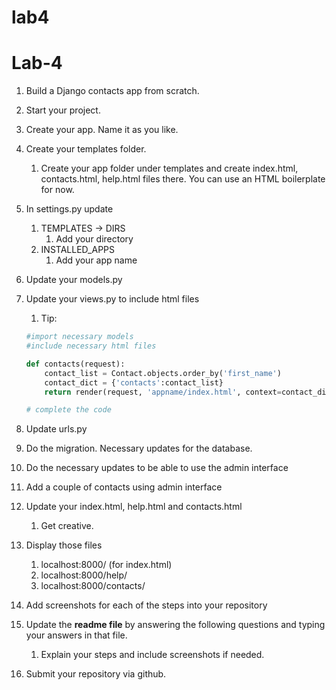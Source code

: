 # lab4
# Lab-4

1. Build a Django contacts app from scratch.
2. Start your project.
3. Create your app. Name it as you like.
4. Create your templates folder.
    1. Create your app folder under templates and create index.html, contacts.html, help.html files there. You can use an HTML boilerplate for now.
5. In settings.py update
    1. TEMPLATES -> DIRS
        1. Add your directory
    2. INSTALLED_APPS
        1. Add your app name
6. Update your models.py
7. Update your views.py to include html files
    1. Tip:

    ```python
    #import necessary models
    #include necessary html files

    def contacts(request):
    	contact_list = Contact.objects.order_by('first_name')
    	contact_dict = {'contacts':contact_list}
    	return render(request, 'appname/index.html', context=contact_dict)

    # complete the code
    ```

8. Update urls.py
9. Do the migration. Necessary updates for the database.
10. Do the necessary updates to be able to use the admin interface
11. Add a couple of contacts using admin interface
12. Update your index.html, help.html and contacts.html
    1. Get creative.
13. Display those files
    1. localhost:8000/ (for index.html)
    2. localhost:8000/help/
    3. localhost:8000/contacts/
14. Add screenshots for each of the steps into your repository
15. Update the **readme file** by answering the following questions and typing your answers in that file.
    1. Explain your steps and include screenshots if needed.
16. Submit your repository via github.

